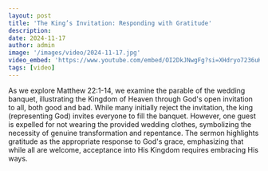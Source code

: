 ```yaml
---
layout: post
title: 'The King’s Invitation: Responding with Gratitude'
description:
date: 2024-11-17
author: admin
image: '/images/video/2024-11-17.jpg'
video_embed: 'https://www.youtube.com/embed/OI2DkJNwgFg?si=XHdryo7236uKFkc7'
tags: [video]
---
```


As we explore Matthew 22:1-14, we examine the parable of the wedding banquet, illustrating the Kingdom of Heaven through God's open invitation to all, both good and bad. While many initially reject the invitation, the king (representing God) invites everyone to fill the banquet. However, one guest is expelled for not wearing the provided wedding clothes, symbolizing the necessity of genuine transformation and repentance. The sermon highlights gratitude as the appropriate response to God's grace, emphasizing that while all are welcome, acceptance into His Kingdom requires embracing His ways.

